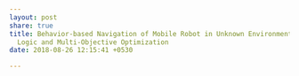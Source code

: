 ```yaml
---
layout: post
share: true
title: Behavior-based Navigation of Mobile Robot in Unknown Environments Using Fuzzy
  Logic and Multi-Objective Optimization
date: 2018-08-26 12:15:41 +0530

---
```

